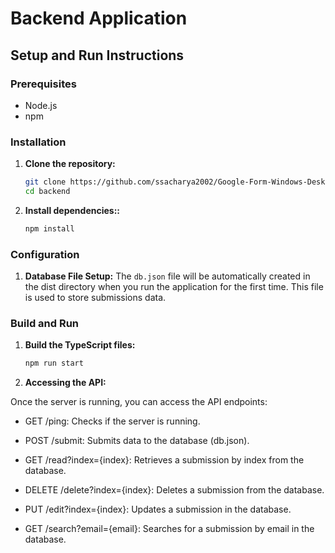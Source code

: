 # Backend Application

## Setup and Run Instructions

### Prerequisites
- Node.js 
- npm 

### Installation

1. **Clone the repository:**

   ```bash
   git clone https://github.com/ssacharya2002/Google-Form-Windows-Desktop-App-Backend
   cd backend
   ```


2. **Install dependencies::**

    ```bash
    npm install
    ```
### Configuration

1. **Database File Setup:**
   The `db.json` file will be automatically created in the dist directory when you run the application for the first time. This file is used to store submissions data.

### Build and Run
1. **Build the TypeScript files:**
    ```bash
    npm run start
    ```
2. **Accessing the API:**

 Once the server is running, you can access the API endpoints:

* GET /ping: Checks if the server is running.
  
* POST /submit: Submits data to the database (db.json).
  
* GET /read?index={index}: Retrieves a submission by index from the database.
  
* DELETE /delete?index={index}: Deletes a submission from the database.
  
* PUT /edit?index={index}: Updates a submission in the database.
  
* GET /search?email={email}: Searches for a submission by email in the database.